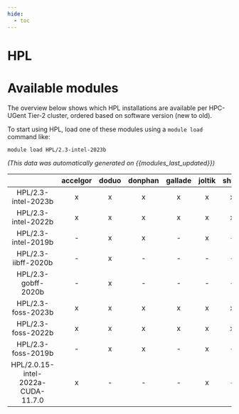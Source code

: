 ```yaml
---
hide:
  - toc
---
```


HPL
===

# Available modules


The overview below shows which HPL installations are available per HPC-UGent Tier-2 cluster, ordered based on software version (new to old).

To start using HPL, load one of these modules using a `module load` command like:

```shell
module load HPL/2.3-intel-2023b
```

*(This data was automatically generated on {{modules_last_updated}})*  

| |accelgor|doduo|donphan|gallade|joltik|shinx|skitty|
| :---: | :---: | :---: | :---: | :---: | :---: | :---: | :---: |
|HPL/2.3-intel-2023b|x|x|x|x|x|x|x|
|HPL/2.3-intel-2022b|x|x|x|x|x|x|x|
|HPL/2.3-intel-2019b|-|x|x|-|x|-|x|
|HPL/2.3-iibff-2020b|-|x|-|-|-|-|-|
|HPL/2.3-gobff-2020b|-|x|-|-|-|-|-|
|HPL/2.3-foss-2023b|x|x|x|x|x|x|x|
|HPL/2.3-foss-2022b|x|x|x|x|x|x|x|
|HPL/2.3-foss-2019b|-|x|x|-|x|-|x|
|HPL/2.0.15-intel-2022a-CUDA-11.7.0|x|-|-|-|x|-|-|
